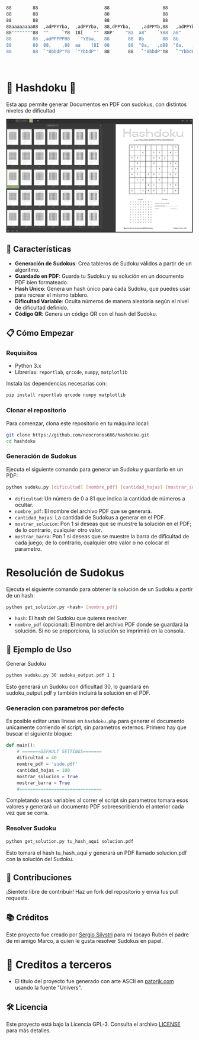 ```bash
                                                                                                   
88        88                         88                    88               88                     
88        88                         88                    88               88                     
88        88                         88                    88               88                     
88aaaaaaaa88  ,adPPYYba,  ,adPPYba,  88,dPPYba,    ,adPPYb,88   ,adPPYba,   88   ,d8  88       88  
88""""""""88  ""     `Y8  I8[    ""  88P'    "8a  a8"    `Y88  a8"     "8a  88 ,a8"   88       88  
88        88  ,adPPPPP88   `"Y8ba,   88       88  8b       88  8b       d8  8888[     88       88  
88        88  88,    ,88  aa    ]8I  88       88  "8a,   ,d88  "8a,   ,a8"  88`"Yba,  "8a,   ,a88  
88        88  `"8bbdP"Y8  `"YbbdP"'  88       88   `"8bbdP"Y8   `"YbbdP"'   88   `Y8a  `"YbbdP'Y8  
                                                                                                   
                                                                                                   
```

# 🎉 Hashdoku 📄

Esta app permite generar Documentos en PDF con sudokus, con distintos niveles de dificultad

![Captura_de_pantalla_2024-10-13_20-26-49.png](/screenshots/Captura_de_pantalla_2024-10-13_20-26-49.png)

## 🚀 Características

- **Generación de Sudokus**: Crea tableros de Sudoku válidos a partir de un algoritmo.
- **Guardado en PDF**: Guarda tu Sudoku y su solución en un documento PDF bien formateado.
- **Hash Unico**: Genera un hash único para cada Sudoku, que puedes usar para recrear el mismo tablero.
- **Dificultad Variable**: Oculta números de manera aleatoria según el nivel de dificultad definido.
- **Código QR**: Genera un código QR con el hash del Sudoku.

## 📋 Cómo Empezar

### Requisitos

- Python 3.x
- Librerías: `reportlab`, `qrcode`, `numpy`, `matplotlib`

Instala las dependencias necesarias con:

```sh
pip install reportlab qrcode numpy matplotlib
```
### Clonar el repositorio
Para comenzar, clona este repositorio en tu máquina local:

```bash
git clone https://github.com/neocronos666/hashdoku.git
cd hashdoku
```

### Generación de Sudokus
Ejecuta el siguiente comando para generar un Sudoku y guardarlo en un PDF:

```bash
python sudoku.py [dificultad] [nombre_pdf] [cantidad_hojas] [mostrar_solucion] [mostrar_barra]
```
- `dificultad`: Un número de 0 a 81 que indica la cantidad de números a ocultar.
- `nombre_pdf`: El nombre del archivo PDF que se generará.
- `cantidad_hojas`: La cantidad de Sudokus a generar en el PDF.
- `mostrar_solucion`: Pon 1 si deseas que se muestre la solución en el PDF; de lo contrario, cualquier otro valor.
- `mostrar_barra`: Pon 1 si deseas que se muestre la barra de dificultad de cada juego; de lo contrario, cualquier otro valor o no colocar el parametro.



# Resolución de Sudokus
Ejecuta el siguiente comando para obtener la solución de un Sudoku a partir de un hash:

```bash
python get_solution.py <hash> [nombre_pdf]
```
- `hash`: El hash del Sudoku que quieres resolver.
- `nombre_pdf` (opcional): El nombre del archivo PDF donde se guardará la solución. Si no se proporciona, la solución se imprimirá en la consola.

## 📄 Ejemplo de Uso
Generar Sudoku
```bash
python sudoku.py 30 sudoku_output.pdf 1 1
```
Esto generará un Sudoku con dificultad 30, lo guardará en sudoku_output.pdf y también incluirá la solución en el PDF.

### Generacion con parametros por defecto
Es posible editar unas lineas en `hashdoku.php` para generar el documento unicamente corriendo el script, sin parametros externos. Primero hay que buscar el siguiente bloque:

```python
def main():
    # =======DEFAULT SETTINGS=======
    dificultad = 40
    nombre_pdf = 'sudo.pdf'
    cantidad_hojas = 100
    mostrar_solucion = True
    mostrar_barra = True
    #===============================
```
Completando esas variables al correr el script sin parametros tomara esos valores y generará un documento PDF sobreescribiendo el anterior cada vez que se corra.

### Resolver Sudoku
```bash
python get_solution.py tu_hash_aqui solucion.pdf

```
Esto tomará el hash tu_hash_aqui y generará un PDF llamado solucion.pdf con la solución del Sudoku.



## 🙌 Contribuciones
¡Sientete libre de contribuir! Haz un fork del repositorio y envía tus pull requests.

## 📚 Créditos
Este proyecto fue creado por [Sergio Silvstri](https://github.com/neocronos666) para mi tocayo Rubén el padre de mi amigo Marco, a quien le gusta resolver Sudokus en papel.

# :muscle: Creditos a terceros
- El título del proyecto fue generado con arte ASCII en [patorjk.com](https://patorjk.com/software/taag/#p=display&f=Univers&t=Hashdoku) usando la fuente "Univers".

## 🛠️ Licencia
Este proyecto está bajo la Licencia GPL-3. Consulta el archivo [LICENSE](LICENSE) para más detalles.


